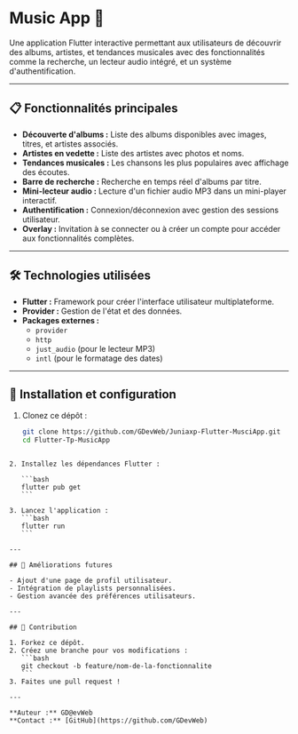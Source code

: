 # Music App 🎵

Une application Flutter interactive permettant aux utilisateurs de découvrir des albums, artistes, et tendances musicales avec des fonctionnalités comme la recherche, un lecteur audio intégré, et un système d'authentification.

---

## 📋 Fonctionnalités principales

- **Découverte d'albums :** Liste des albums disponibles avec images, titres, et artistes associés.
- **Artistes en vedette :** Liste des artistes avec photos et noms.
- **Tendances musicales :** Les chansons les plus populaires avec affichage des écoutes.
- **Barre de recherche :** Recherche en temps réel d'albums par titre.
- **Mini-lecteur audio :** Lecture d'un fichier audio MP3 dans un mini-player interactif.
- **Authentification :** Connexion/déconnexion avec gestion des sessions utilisateur.
- **Overlay :** Invitation à se connecter ou à créer un compte pour accéder aux fonctionnalités complètes.

---

## 🛠️ Technologies utilisées

- **Flutter :** Framework pour créer l'interface utilisateur multiplateforme.
- **Provider :** Gestion de l'état et des données.
- **Packages externes :**
  - `provider`
  - `http`
  - `just_audio` (pour le lecteur MP3)
  - `intl` (pour le formatage des dates)

---

## 🔧 Installation et configuration

1. Clonez ce dépôt :
   ```bash
   git clone https://github.com/GDevWeb/Juniaxp-Flutter-MusciApp.git
   cd Flutter-Tp-MusicApp
   ```

````

2. Installez les dépendances Flutter :

   ```bash
   flutter pub get
   ```

3. Lancez l'application :
   ```bash
   flutter run
   ```

---

## 🚀 Améliorations futures

- Ajout d'une page de profil utilisateur.
- Intégration de playlists personnalisées.
- Gestion avancée des préférences utilisateurs.

---

## 🤝 Contribution

1. Forkez ce dépôt.
2. Créez une branche pour vos modifications :
   ```bash
   git checkout -b feature/nom-de-la-fonctionnalite
   ```
3. Faites une pull request !

---

**Auteur :** GD@evWeb
**Contact :** [GitHub](https://github.com/GDevWeb)
````
